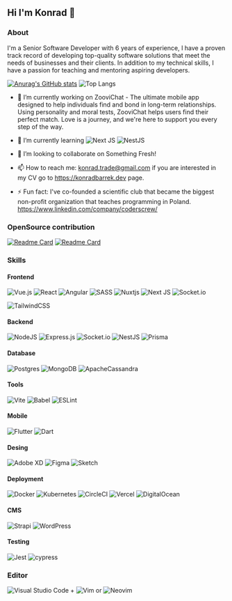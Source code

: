 ## Hi I'm Konrad 👋

### About
I'm a Senior Software Developer with 6 years of experience, I have a proven track record of developing top-quality software solutions that meet the needs of businesses and their clients. In addition to my technical skills, I have a passion for teaching and mentoring aspiring developers.

[![Anurag's GitHub stats](https://stars-self.vercel.app/api?username=pr0xyMity&show_icons=true&theme=tokyonight)]([https://github.com/anuraghazra/github-readme-stats](https://github.com/pr0xyMity))
![Top Langs](https://stars-self.vercel.app/api/top-langs/?username=pr0xyMity&hide=shell,html&theme=tokyonight&langs_count=5&layout=donut&size_weight=0.2&count_weight=0)

- 🔭 I’m currently working on ZooviChat - The ultimate mobile app designed to help individuals find and bond in long-term relationships. Using personality and moral tests, ZooviChat helps users find their perfect match. Love is a journey, and we're here to support you every step of the way.
- 🌱 I’m currently learning ![Next JS](https://img.shields.io/badge/Next-black?style=for-the-badge&logo=next.js&logoColor=white) ![NestJS](https://img.shields.io/badge/nestjs-%23E0234E.svg?style=for-the-badge&logo=nestjs&logoColor=white)
- 👯 I’m looking to collaborate on Something Fresh!

- 📫 How to reach me: konrad.trade@gmail.com if you are interested in my CV go to https://konradbarrek.dev page.
- ⚡ Fun fact: I've co-founded a scientific club that became the biggest non-profit organization that teaches programming in Poland. https://www.linkedin.com/company/coderscrew/

### OpenSource contribution
[![Readme Card](https://github-readme-stats.vercel.app/api/pin/?username=vuestorefront&repo=vue-storefront&show_icons=true&theme=tokyonight)](https://github.com/vuestorefront/vue-storefront)
[![Readme Card](https://github-readme-stats.vercel.app/api/pin/?username=pr0xyMity&repo=sound-of-silence&show_icons=true&theme=tokyonight)](https://github.com/pr0xyMity/sound-of-silence)

### Skills

#### Frontend
![Vue.js](https://img.shields.io/badge/vuejs-%2335495e.svg?style=for-the-badge&logo=vuedotjs&logoColor=%234FC08D) ![React](https://img.shields.io/badge/react-%2320232a.svg?style=for-the-badge&logo=react&logoColor=%2361DAFB) ![Angular](https://img.shields.io/badge/angular-%23DD0031.svg?style=for-the-badge&logo=angular&logoColor=white) ![SASS](https://img.shields.io/badge/SASS-hotpink.svg?style=for-the-badge&logo=SASS&logoColor=white) ![Nuxtjs](https://img.shields.io/badge/Nuxt-002E3B?style=for-the-badge&logo=nuxtdotjs&logoColor=#00DC82) ![Next JS](https://img.shields.io/badge/Next-black?style=for-the-badge&logo=next.js&logoColor=white) ![Socket.io](https://img.shields.io/badge/Socket.io-black?style=for-the-badge&logo=socket.io&badgeColor=010101)

![TailwindCSS](https://img.shields.io/badge/tailwindcss-%2338B2AC.svg?style=for-the-badge&logo=tailwind-css&logoColor=white)

#### Backend
![NodeJS](https://img.shields.io/badge/node.js-6DA55F?style=for-the-badge&logo=node.js&logoColor=white) ![Express.js](https://img.shields.io/badge/express.js-%23404d59.svg?style=for-the-badge&logo=express&logoColor=%2361DAFB) ![Socket.io](https://img.shields.io/badge/Socket.io-black?style=for-the-badge&logo=socket.io&badgeColor=010101) ![NestJS](https://img.shields.io/badge/nestjs-%23E0234E.svg?style=for-the-badge&logo=nestjs&logoColor=white) ![Prisma](https://img.shields.io/badge/Prisma-3982CE?style=for-the-badge&logo=Prisma&logoColor=white)
#### Database
![Postgres](https://img.shields.io/badge/postgres-%23316192.svg?style=for-the-badge&logo=postgresql&logoColor=white) 	![MongoDB](https://img.shields.io/badge/MongoDB-%234ea94b.svg?style=for-the-badge&logo=mongodb&logoColor=white) ![ApacheCassandra](https://img.shields.io/badge/cassandra-%231287B1.svg?style=for-the-badge&logo=apache-cassandra&logoColor=white)
#### Tools
![Vite](https://img.shields.io/badge/vite-%23646CFF.svg?style=for-the-badge&logo=vite&logoColor=white) 	![Babel](https://img.shields.io/badge/Babel-F9DC3e?style=for-the-badge&logo=babel&logoColor=black) ![ESLint](https://img.shields.io/badge/ESLint-4B3263?style=for-the-badge&logo=eslint&logoColor=white)
#### Mobile
![Flutter](https://img.shields.io/badge/Flutter-%2302569B.svg?style=for-the-badge&logo=Flutter&logoColor=white) ![Dart](https://img.shields.io/badge/dart-%230175C2.svg?style=for-the-badge&logo=dart&logoColor=white)
#### Desing
![Adobe XD](https://img.shields.io/badge/Adobe%20XD-470137?style=for-the-badge&logo=Adobe%20XD&logoColor=#FF61F6) ![Figma](https://img.shields.io/badge/figma-%23F24E1E.svg?style=for-the-badge&logo=figma&logoColor=white) ![Sketch](https://img.shields.io/badge/Sketch-FFB387?style=for-the-badge&logo=sketch&logoColor=black)
#### Deployment
![Docker](https://img.shields.io/badge/docker-%230db7ed.svg?style=for-the-badge&logo=docker&logoColor=white) ![Kubernetes](https://img.shields.io/badge/kubernetes-%23326ce5.svg?style=for-the-badge&logo=kubernetes&logoColor=white) 	![CircleCI](https://img.shields.io/badge/circle%20ci-%23161616.svg?style=for-the-badge&logo=circleci&logoColor=white) ![Vercel](https://img.shields.io/badge/vercel-%23000000.svg?style=for-the-badge&logo=vercel&logoColor=white) ![DigitalOcean](https://img.shields.io/badge/DigitalOcean-%230167ff.svg?style=for-the-badge&logo=digitalOcean&logoColor=white)
#### CMS
![Strapi](https://img.shields.io/badge/strapi-%232E7EEA.svg?style=for-the-badge&logo=strapi&logoColor=white) ![WordPress](https://img.shields.io/badge/WordPress-%23117AC9.svg?style=for-the-badge&logo=WordPress&logoColor=white)
#### Testing
![Jest](https://img.shields.io/badge/-jest-%23C21325?style=for-the-badge&logo=jest&logoColor=white) ![cypress](https://img.shields.io/badge/-cypress-%23E5E5E5?style=for-the-badge&logo=cypress&logoColor=058a5e)

### Editor
![Visual Studio Code](https://img.shields.io/badge/Visual%20Studio%20Code-0078d7.svg?style=for-the-badge&logo=visual-studio-code&logoColor=white) + ![Vim](https://img.shields.io/badge/VIM-%2311AB00.svg?style=for-the-badge&logo=vim&logoColor=white) or ![Neovim](https://img.shields.io/badge/NeoVim-%2357A143.svg?&style=for-the-badge&logo=neovim&logoColor=white)


<!--
**pr0xyMity/pr0xyMity** is a ✨ _special_ ✨ repository because its `README.md` (this file) appears on your GitHub profile.

Here are some ideas to get you started:

- 🔭 I’m currently working on ...
- 🌱 I’m currently learning ...
- 👯 I’m looking to collaborate on ...
- 🤔 I’m looking for help with ...
- 💬 Ask me about ...
- 📫 How to reach me: ...
- 😄 Pronouns: ...
- ⚡ Fun fact: ...
-->

